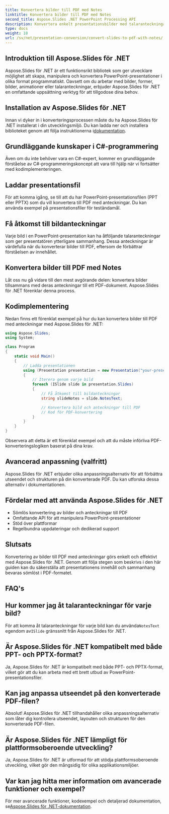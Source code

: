 ```yaml
---
title: Konvertera bilder till PDF med Notes
linktitle: Konvertera bilder till PDF med Notes
second_title: Aspose.Slides .NET PowerPoint Processing API
description: Konvertera enkelt presentationsbilder med talaranteckningar till PDF med Aspose.Slides för .NET. Bevara innehåll och sammanhang sömlöst.
type: docs
weight: 18
url: /sv/net/presentation-conversion/convert-slides-to-pdf-with-notes/
---
```


## Introduktion till Aspose.Slides för .NET

Aspose.Slides för .NET är ett funktionsrikt bibliotek som ger utvecklare möjlighet att skapa, manipulera och konvertera PowerPoint-presentationer i olika format programmatiskt. Oavsett om du arbetar med bilder, former, bilder, animationer eller talaranteckningar, erbjuder Aspose.Slides för .NET en omfattande uppsättning verktyg för att tillgodose dina behov.

## Installation av Aspose.Slides för .NET

Innan vi dyker in i konverteringsprocessen måste du ha Aspose.Slides för .NET installerat i din utvecklingsmiljö. Du kan ladda ner och installera biblioteket genom att följa instruktionerna i[dokumentation](https://releases.aspose.com/email/net/).

## Grundläggande kunskaper i C#-programmering

Även om du inte behöver vara en C#-expert, kommer en grundläggande förståelse av C#-programmeringskoncept att vara till hjälp när vi fortsätter med kodimplementeringen.

## Laddar presentationsfil

För att komma igång, se till att du har PowerPoint-presentationsfilen (PPT eller PPTX) som du vill konvertera till PDF med anteckningar. Du kan använda exempel på presentationsfiler för teständamål.

## Få åtkomst till bildanteckningar

Varje bild i en PowerPoint-presentation kan ha åtföljande talaranteckningar som ger presentatören ytterligare sammanhang. Dessa anteckningar är värdefulla när du konverterar bilder till PDF, eftersom de förbättrar förståelsen av innehållet.

## Konvertera bilder till PDF med Notes

Låt oss nu gå vidare till den mest avgörande delen: konvertera bilder tillsammans med deras anteckningar till ett PDF-dokument. Aspose.Slides för .NET förenklar denna process.

## Kodimplementering

Nedan finns ett förenklat exempel på hur du kan konvertera bilder till PDF med anteckningar med Aspose.Slides för .NET:

```csharp
using Aspose.Slides;
using System;

class Program
{
    static void Main()
    {
        // Ladda presentationen
        using (Presentation presentation = new Presentation("your-presentation.pptx"))
        {
            // Iterera genom varje bild
            foreach (ISlide slide in presentation.Slides)
            {
                // Få åtkomst till bildanteckningar
                string slideNotes = slide.NotesText;

                // Konvertera bild och anteckningar till PDF
                // Kod för PDF-konvertering
            }
        }
    }
}
```

Observera att detta är ett förenklat exempel och att du måste införliva PDF-konverteringslogiken baserat på dina krav.

## Avancerad anpassning (valfritt)

Aspose.Slides för .NET erbjuder olika anpassningsalternativ för att förbättra utseendet och strukturen på din konverterade PDF. Du kan utforska dessa alternativ i dokumentationen.

## Fördelar med att använda Aspose.Slides för .NET

- Sömlös konvertering av bilder och anteckningar till PDF
- Omfattande API för att manipulera PowerPoint-presentationer
- Stöd över plattformar
- Regelbundna uppdateringar och dedikerad support

## Slutsats

Konvertering av bilder till PDF med anteckningar görs enkelt och effektivt med Aspose.Slides för .NET. Genom att följa stegen som beskrivs i den här guiden kan du säkerställa att presentationens innehåll och sammanhang bevaras sömlöst i PDF-formatet.

## FAQ's

## Hur kommer jag åt talaranteckningar för varje bild?

 För att komma åt talaranteckningar för varje bild kan du använda`NotesText` egendom av`ISlide` gränssnitt från Aspose.Slides för .NET.

## Är Aspose.Slides för .NET kompatibelt med både PPT- och PPTX-format?

Ja, Aspose.Slides för .NET är kompatibelt med både PPT- och PPTX-format, vilket gör att du kan arbeta med ett brett utbud av PowerPoint-presentationsfiler.

## Kan jag anpassa utseendet på den konverterade PDF-filen?

Absolut! Aspose.Slides för .NET tillhandahåller olika anpassningsalternativ som låter dig kontrollera utseendet, layouten och strukturen för den konverterade PDF-filen.

## Är Aspose.Slides för .NET lämpligt för plattformsoberoende utveckling?

Ja, Aspose.Slides för .NET är utformad för att stödja plattformsoberoende utveckling, vilket gör den mångsidig för olika applikationsmiljöer.

## Var kan jag hitta mer information om avancerade funktioner och exempel?

 För mer avancerade funktioner, kodexempel och detaljerad dokumentation, se[Aspose.Slides för .NET-dokumentation](https://reference.aspose.com/slides/net/).